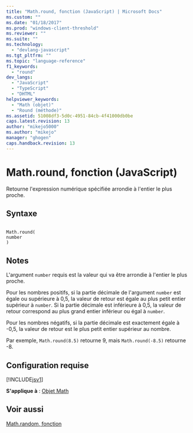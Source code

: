 ```yaml
---
title: "Math.round, fonction (JavaScript) | Microsoft Docs"
ms.custom: ""
ms.date: "01/18/2017"
ms.prod: "windows-client-threshold"
ms.reviewer: ""
ms.suite: ""
ms.technology: 
  - "devlang-javascript"
ms.tgt_pltfrm: ""
ms.topic: "language-reference"
f1_keywords: 
  - "round"
dev_langs: 
  - "JavaScript"
  - "TypeScript"
  - "DHTML"
helpviewer_keywords: 
  - "Math (objet)"
  - "Round (méthode)"
ms.assetid: 51008df3-5d0c-4951-84cb-4f41000db0be
caps.latest.revision: 13
author: "mikejo5000"
ms.author: "mikejo"
manager: "ghogen"
caps.handback.revision: 13
---
```

# Math.round, fonction (JavaScript)
Retourne l'expression numérique spécifiée arrondie à l'entier le plus proche.  
  
## Syntaxe  
  
```  
  
Math.round(  
number  
)   
```  
  
## Notes  
 L'argument `number` requis est la valeur qui va être arrondie à l'entier le plus proche.  
  
 Pour les nombres positifs, si la partie décimale de l'argument `number` est égale ou supérieure à 0,5, la valeur de retour est égale au plus petit entier supérieur à `number`.  Si la partie décimale est inférieure à 0,5, la valeur de retour correspond au plus grand entier inférieur ou égal à `number`.  
  
 Pour les nombres négatifs, si la partie décimale est exactement égale à \-0,5, la valeur de retour est le plus petit entier supérieur au nombre.  
  
 Par exemple, `Math.round(8.5)` retourne 9, mais `Math.round(-8.5)` retourne \-8.  
  
## Configuration requise  
 [!INCLUDE[jsv1](../../javascript/misc/includes/jsv1-md.md)]  
  
 **S'applique à** : [Objet Math](../../javascript/reference/math-object-javascript.md)  
  
## Voir aussi  
 [Math.random, fonction](../../javascript/reference/math-random-function-javascript.md)